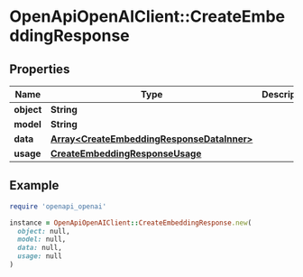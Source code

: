 # OpenApiOpenAIClient::CreateEmbeddingResponse

## Properties

| Name | Type | Description | Notes |
| ---- | ---- | ----------- | ----- |
| **object** | **String** |  |  |
| **model** | **String** |  |  |
| **data** | [**Array&lt;CreateEmbeddingResponseDataInner&gt;**](CreateEmbeddingResponseDataInner.md) |  |  |
| **usage** | [**CreateEmbeddingResponseUsage**](CreateEmbeddingResponseUsage.md) |  |  |

## Example

```ruby
require 'openapi_openai'

instance = OpenApiOpenAIClient::CreateEmbeddingResponse.new(
  object: null,
  model: null,
  data: null,
  usage: null
)
```

